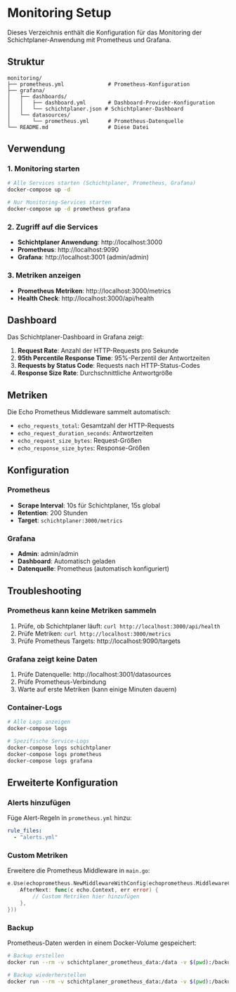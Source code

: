 # Monitoring Setup

Dieses Verzeichnis enthält die Konfiguration für das Monitoring der Schichtplaner-Anwendung mit Prometheus und Grafana.

## Struktur

```
monitoring/
├── prometheus.yml              # Prometheus-Konfiguration
├── grafana/
│   ├── dashboards/
│   │   ├── dashboard.yml       # Dashboard-Provider-Konfiguration
│   │   └── schichtplaner.json # Schichtplaner-Dashboard
│   └── datasources/
│       └── prometheus.yml      # Prometheus-Datenquelle
└── README.md                   # Diese Datei
```

## Verwendung

### 1. Monitoring starten

```bash
# Alle Services starten (Schichtplaner, Prometheus, Grafana)
docker-compose up -d

# Nur Monitoring-Services starten
docker-compose up -d prometheus grafana
```

### 2. Zugriff auf die Services

- **Schichtplaner Anwendung**: http://localhost:3000
- **Prometheus**: http://localhost:9090
- **Grafana**: http://localhost:3001 (admin/admin)

### 3. Metriken anzeigen

- **Prometheus Metriken**: http://localhost:3000/metrics
- **Health Check**: http://localhost:3000/api/health

## Dashboard

Das Schichtplaner-Dashboard in Grafana zeigt:

1. **Request Rate**: Anzahl der HTTP-Requests pro Sekunde
2. **95th Percentile Response Time**: 95%-Perzentil der Antwortzeiten
3. **Requests by Status Code**: Requests nach HTTP-Status-Codes
4. **Response Size Rate**: Durchschnittliche Antwortgröße

## Metriken

Die Echo Prometheus Middleware sammelt automatisch:

- `echo_requests_total`: Gesamtzahl der HTTP-Requests
- `echo_request_duration_seconds`: Antwortzeiten
- `echo_request_size_bytes`: Request-Größen
- `echo_response_size_bytes`: Response-Größen

## Konfiguration

### Prometheus

- **Scrape Interval**: 10s für Schichtplaner, 15s global
- **Retention**: 200 Stunden
- **Target**: `schichtplaner:3000/metrics`

### Grafana

- **Admin**: admin/admin
- **Dashboard**: Automatisch geladen
- **Datenquelle**: Prometheus (automatisch konfiguriert)

## Troubleshooting

### Prometheus kann keine Metriken sammeln

1. Prüfe, ob Schichtplaner läuft: `curl http://localhost:3000/api/health`
2. Prüfe Metriken: `curl http://localhost:3000/metrics`
3. Prüfe Prometheus Targets: http://localhost:9090/targets

### Grafana zeigt keine Daten

1. Prüfe Datenquelle: http://localhost:3001/datasources
2. Prüfe Prometheus-Verbindung
3. Warte auf erste Metriken (kann einige Minuten dauern)

### Container-Logs

```bash
# Alle Logs anzeigen
docker-compose logs

# Spezifische Service-Logs
docker-compose logs schichtplaner
docker-compose logs prometheus
docker-compose logs grafana
```

## Erweiterte Konfiguration

### Alerts hinzufügen

Füge Alert-Regeln in `prometheus.yml` hinzu:

```yaml
rule_files:
  - "alerts.yml"
```

### Custom Metriken

Erweitere die Prometheus Middleware in `main.go`:

```go
e.Use(echoprometheus.NewMiddlewareWithConfig(echoprometheus.MiddlewareConfig{
    AfterNext: func(c echo.Context, err error) {
        // Custom Metriken hier hinzufügen
    },
}))
```

### Backup

Prometheus-Daten werden in einem Docker-Volume gespeichert:

```bash
# Backup erstellen
docker run --rm -v schichtplaner_prometheus_data:/data -v $(pwd):/backup alpine tar czf /backup/prometheus_backup.tar.gz -C /data .

# Backup wiederherstellen
docker run --rm -v schichtplaner_prometheus_data:/data -v $(pwd):/backup alpine tar xzf /backup/prometheus_backup.tar.gz -C /data
``` 